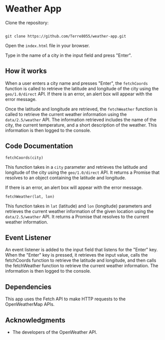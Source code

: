 # Weather App

Clone the repository:
```

git clone https://github.com/Terre8055/weather-app.git
```

Open the `index.html` file in your browser.

Type in the name of a city in the input field and press "Enter".

## How it works

When a user enters a city name and presses "Enter", the `fetchCoords` function is called to retrieve the latitude and longitude of the city using the `geo/1.0/direct` API. If there is an error, an alert box will appear with the error message.

Once the latitude and longitude are retrieved, the `fetchWeather` function is called to retrieve the current weather information using the `data/2.5/weather` API. The information retrieved includes the name of the city, the current temperature, and a short description of the weather. This information is then logged to the console.

## Code Documentation

`fetchCoords(city)`

This function takes in a `city` parameter and retrieves the latitude and longitude of the city using the `geo/1.0/direct` API. It returns a Promise that resolves to an object containing the latitude and longitude.

If there is an error, an alert box will appear with the error message.

`fetchWeather(lat, lon)`

This function takes in `lat` (latitude) and `lon` (longitude) parameters and retrieves the current weather information of the given location using the `data/2.5/weather` API. It returns a Promise that resolves to the current weather information.

## Event Listener
An event listener is added to the input field that listens for the "Enter" key. When the "Enter" key is pressed, it retrieves the input value, calls the fetchCoords function to retrieve the latitude and longitude, and then calls the fetchWeather function to retrieve the current weather information. The information is then logged to the console.

## Dependencies
This app uses the Fetch API to make HTTP requests to the OpenWeatherMap APIs.

## Acknowledgments

- The developers of the OpenWeather API.
